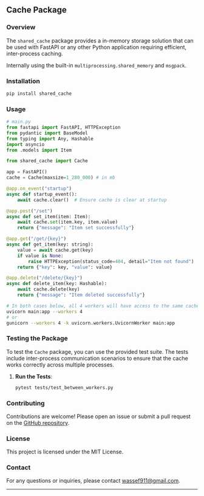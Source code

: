## Cache Package

### Overview

The `shared_cache` package provides a in-memory storage solution that can be used with FastAPI or any other Python application requiring efficient, inter-process caching.

Internally using the built-in `multiprocessing.shared_memory` and `msgpack`.

### Installation

```sh
pip install shared_cache
```

### Usage

```python
# main.py
from fastapi import FastAPI, HTTPException
from pydantic import BaseModel
from typing import Any, Hashable
import asyncio
from .models import Item

from shared_cache import Cache

app = FastAPI()
cache = Cache(maxsize=1_280_000) # in mb

@app.on_event("startup")
async def startup_event():
    await cache.clear()  # Ensure cache is clear at startup

@app.post("/set")
async def set_item(item: Item):
    await cache.set(item.key, item.value)
    return {"message": "Item set successfully"}

@app.get("/get/{key}")
async def get_item(key: string):
    value = await cache.get(key)
    if value is None:
        raise HTTPException(status_code=404, detail="Item not found")
    return {"key": key, "value": value}

@app.delete("/delete/{key}")
async def delete_item(key: Hashable):
    await cache.delete(key)
    return {"message": "Item deleted successfully"}

```

```sh
# In both cases below, all 4 workers will have access to the same cache
uvicorn main:app --workers 4
# or
gunicorn --workers 4 -k uvicorn.workers.UvicornWorker main:app
```


### Testing the Package

To test the `Cache` package, you can use the provided test suite. The tests include inter-process communication scenarios to ensure that the cache works correctly across multiple processes.

1. **Run the Tests**:
   ```bash
   pytest tests/test_between_workers.py
   ```

### Contributing

Contributions are welcome! Please open an issue or submit a pull request on the [GitHub repository](https://github.com/wassef911/shared_cache).

### License

This project is licensed under the MIT License.

### Contact

For any questions or inquiries, please contact [wassef911@gmail.com](mailto:wassef911@gmail.com).

---
